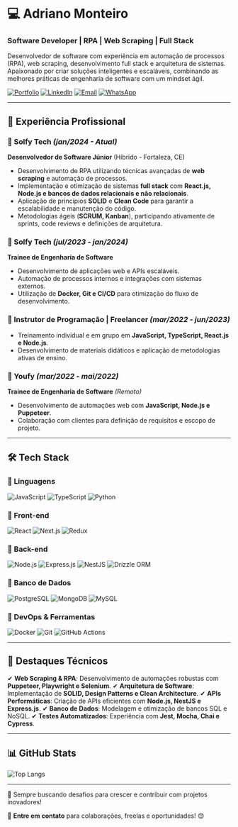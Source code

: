 # 💻 Adriano Monteiro

### Software Developer | RPA | Web Scraping | Full Stack

Desenvolvedor de software com experiência em automação de processos (RPA), web scraping, desenvolvimento full stack e arquitetura de sistemas. Apaixonado por criar soluções inteligentes e escaláveis, combinando as melhores práticas de engenharia de software com um mindset ágil.

[![Portfolio](https://img.shields.io/badge/Portfolio-000?style=for-the-badge&logo=vercel&logoColor=white)](https://adrianomonteirodev.vercel.app/)
[![LinkedIn](https://img.shields.io/badge/LinkedIn-0077B5?style=for-the-badge&logo=linkedin&logoColor=white)](https://www.linkedin.com/in/adrianomonteirodev/)
[![Email](https://img.shields.io/badge/Email-D14836?style=for-the-badge&logo=gmail&logoColor=white)](mailto:adrianomonteirodev@gmail.com)
[![WhatsApp](https://img.shields.io/badge/WhatsApp-25D366?style=for-the-badge&logo=whatsapp&logoColor=white)](https://api.whatsapp.com/send?phone=5585986663753&text=Oi,%20Adriano...)

---

## 🚀 Experiência Profissional

### **💼 Solfy Tech** *(jan/2024 - Atual)*
**Desenvolvedor de Software Júnior** (Híbrido - Fortaleza, CE)
- Desenvolvimento de RPA utilizando técnicas avançadas de **web scraping** e automação de processos.
- Implementação e otimização de sistemas **full stack** com **React.js, Node.js e bancos de dados relacionais e não relacionais**.
- Aplicação de princípios **SOLID** e **Clean Code** para garantir a escalabilidade e manutenção do código.
- Metodologias ágeis (**SCRUM, Kanban**), participando ativamente de sprints, code reviews e definições de arquitetura.

### **💼 Solfy Tech** *(jul/2023 - jan/2024)*
**Trainee de Engenharia de Software**
- Desenvolvimento de aplicações web e APIs escaláveis.
- Automação de processos internos e integrações com sistemas externos.
- Utilização de **Docker, Git e CI/CD** para otimização do fluxo de desenvolvimento.

### **💼 Instrutor de Programação | Freelancer** *(mar/2022 - jun/2023)*
- Treinamento individual e em grupo em **JavaScript, TypeScript, React.js e Node.js**.
- Desenvolvimento de materiais didáticos e aplicação de metodologias ativas de ensino.

### **💼 Youfy** *(mar/2022 - mai/2022)*
**Trainee de Engenharia de Software** *(Remoto)*
- Desenvolvimento de automações web com **JavaScript, Node.js e Puppeteer**.
- Colaboração com clientes para definição de requisitos e escopo de projeto.

---

## 🛠️ **Tech Stack**

### **📌 Linguagens**
![JavaScript](https://img.shields.io/badge/JavaScript-F7DF1E?style=for-the-badge&logo=javascript&logoColor=black)
![TypeScript](https://img.shields.io/badge/TypeScript-3178C6?style=for-the-badge&logo=typescript&logoColor=white)
![Python](https://img.shields.io/badge/Python-3776AB?style=for-the-badge&logo=python&logoColor=white)

### **📌 Front-end**
![React](https://img.shields.io/badge/React-61DAFB?style=for-the-badge&logo=react&logoColor=black)
![Next.js](https://img.shields.io/badge/Next.js-000000?style=for-the-badge&logo=next.js&logoColor=white)
![Redux](https://img.shields.io/badge/Redux-764ABC?style=for-the-badge&logo=redux&logoColor=white)

### **📌 Back-end**
![Node.js](https://img.shields.io/badge/Node.js-339933?style=for-the-badge&logo=nodedotjs&logoColor=white)
![Express.js](https://img.shields.io/badge/Express.js-000000?style=for-the-badge&logo=express&logoColor=white)
![NestJS](https://img.shields.io/badge/NestJS-E0234E?style=for-the-badge&logo=nestjs&logoColor=white)
![Drizzle ORM](https://img.shields.io/badge/Drizzle%20ORM-FF8800?style=for-the-badge&logo=javascript&logoColor=white)

### **📌 Banco de Dados**
![PostgreSQL](https://img.shields.io/badge/PostgreSQL-316192?style=for-the-badge&logo=postgresql&logoColor=white)
![MongoDB](https://img.shields.io/badge/MongoDB-47A248?style=for-the-badge&logo=mongodb&logoColor=white)
![MySQL](https://img.shields.io/badge/MySQL-4479A1?style=for-the-badge&logo=mysql&logoColor=white)

### **📌 DevOps & Ferramentas**
![Docker](https://img.shields.io/badge/Docker-2496ED?style=for-the-badge&logo=docker&logoColor=white)
![Git](https://img.shields.io/badge/Git-F05032?style=for-the-badge&logo=git&logoColor=white)
![GitHub Actions](https://img.shields.io/badge/GitHub%20Actions-2088FF?style=for-the-badge&logo=github-actions&logoColor=white)

---

## 🎯 **Destaques Técnicos**
✔ **Web Scraping & RPA**: Desenvolvimento de automações robustas com **Puppeteer, Playwright e Selenium**.
✔ **Arquitetura de Software**: Implementação de **SOLID, Design Patterns e Clean Architecture**.
✔ **APIs Performáticas**: Criação de APIs eficientes com **Node.js, NestJS e Express.js**.
✔ **Banco de Dados**: Modelagem e otimização de bancos SQL e NoSQL.
✔ **Testes Automatizados**: Experiência com **Jest, Mocha, Chai e Cypress**.

---

## 📊 **GitHub Stats**

![Top Langs](https://github-readme-stats.vercel.app/api/top-langs/?username=adrianomonteiroweb&layout=compact&langs_count=10&theme=dracula&hide=html,css,sql)

---

🚀 Sempre buscando desafios para crescer e contribuir com projetos inovadores!

📩 **Entre em contato** para colaborações, freelas e oportunidades! 😊

